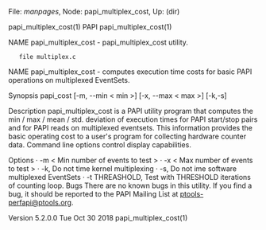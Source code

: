 File: *manpages*,  Node: papi_multiplex_cost,  Up: (dir)

papi_multiplex_cost(1)               PAPI               papi_multiplex_cost(1)



NAME
       papi_multiplex_cost - papi_multiplex_cost utility.

       file multiplex.c

NAME
       papi_multiplex_cost - computes execution time costs for basic PAPI
       operations on multiplexed EventSets.

Synopsis
       papi_cost [-m, --min < min >] [-x, --max < max >] [-k,-s]

Description
       papi_multiplex_cost is a PAPI utility program that computes the min /
       max / mean / std. deviation of execution times for PAPI start/stop
       pairs and for PAPI reads on multiplexed eventsets. This information
       provides the basic operating cost to a user's program for collecting
       hardware counter data. Command line options control display
       capabilities.

Options
       · -m < Min number of events to test >
       · -x < Max number of events to test >
       · -k, Do not time kernel multiplexing
       · -s, Do not ime software multiplexed EventSets
       · -t THREASHOLD, Test with THRESHOLD iterations of counting loop.
Bugs
       There are no known bugs in this utility. If you find a bug, it should
       be reported to the PAPI Mailing List at ptools-perfapi@ptools.org.



Version 5.2.0.0                 Tue Oct 30 2018         papi_multiplex_cost(1)
